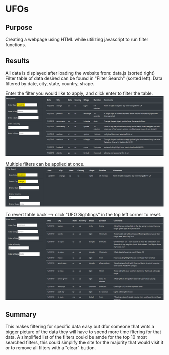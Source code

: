# UFOs

## Purpose
Creating a webpage using HTML while utilizing javascript to run filter functions.

## Results
All data is displayed after loading the website from: data.js (sorted right)
Filter table of data desired can be found in "Filter Search" (sorted left).
Data filtered by:date, city, state, country, shape. 

Enter the filter you would like to apply, and click enter to filter the table.
![Date Filter](images/date_filter.png)

Multiple filters can be applied at once.
![Multiple Filters](images/date_city_filter.png)

To revert table back --> click "UFO Sightings" in the top left corner to reset.
![No Filter](images/no_filter.png)
## Summary
This makes filtering for specific data easy but dfor someone that wnts a bigger picture of the data they will have to spend more time fltering for that data. A simplified list of the filters could be amde for the top 10 most searched filters, this could simplify the site for the majority that would visit it or to remove all filters with a "clear" button.
